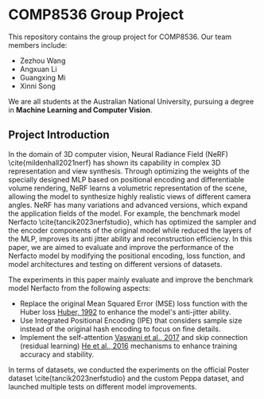 # COMP8536 Group Project

This repository contains the group project for COMP8536. Our team members include:

- Zezhou Wang
- Angxuan Li
- Guangxing Mi
- Xinni Song

We are all students at the Australian National University, pursuing a degree in **Machine Learning and Computer Vision**.

## Project Introduction

In the domain of 3D computer vision, Neural Radiance Field (NeRF) \cite{mildenhall2021nerf} has shown its capability in complex 3D representation and view synthesis. Through optimizing the weights of the specially designed MLP based on positional encoding and differentiable volume rendering, NeRF learns a volumetric representation of the scene, allowing the model to synthesize highly realistic views of different camera angles. NeRF has many variations and advanced versions, which expand the application fields of the model. For example, the benchmark model Nerfacto \cite{tancik2023nerfstudio}, which has optimized the sampler and the encoder components of the original model while reduced the layers of the MLP, improves its anti jitter ability and reconstruction efficiency. In this paper, we are aimed to evaluate and improve the performance of the Nerfacto model by modifying the positional encoding, loss function, and model architectures and testing on different versions of datasets.


The experiments in this paper mainly evaluate and improve the benchmark model Nerfacto from the following aspects: 

- Replace the original Mean Squared Error (MSE) loss function with the Huber loss [Huber, 1992](#) to enhance the model's anti-jitter ability.
- Use Integrated Positional Encoding (IPE) that considers sample size instead of the original hash encoding to focus on fine details.
- Implement the self-attention [Vaswani et al., 2017](#) and skip connection (residual learning) [He et al., 2016](#) mechanisms to enhance training accuracy and stability.


In terms of datasets, we conducted the experiments on the official Poster dataset \cite{tancik2023nerfstudio} and the custom Peppa dataset, and launched multiple tests on different model improvements. 
